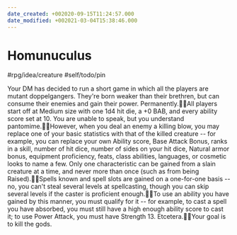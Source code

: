 ```yaml
---
date_created: +002020-09-15T11:24:57.000
date_modified: +002021-03-04T15:38:46.000
---
```


# Homunuculus

#rpg/idea/creature #self/todo/pin

Your DM has decided to run a short game in which all the players are mutant doppelgangers. They're born weaker than their brethren, but can consume their enemies and gain their power. Permanently.All players start off at Medium size with one 1d4 hit die, a +0 BAB, and every ability score set at 10. You are unable to speak, but you understand pantomime.However, when you deal an enemy a killing blow, you may replace one of your basic statistics with that of the killed creature -- for example, you can replace your own Ability score, Base Attack Bonus, ranks in a skill, number of hit dice, number of sides on your hit dice, Natural armor bonus, equipment proficiency, feats, class abilities, languages, or cosmetic looks to name a few. Only one characteristic can be gained from a slain creature at a time, and never more than once (such as from being Raised).Spells known and spell slots are gained on a one-for-one basis -- no, you can't steal several levels at spellcasting, though you can skip several levels if the caster is proficient enough.To use an ability you have gained by this manner, you must qualify for it -- for example, to cast a spell you have absorbed, you must still have a high enough ability score to cast it; to use Power Attack, you must have Strength 13. Etcetera.Your goal is to kill the gods.
